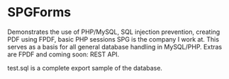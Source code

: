 # SPGForms
Demonstrates the use of PHP/MySQL, SQL injection prevention, creating PDF using FPDF, basic PHP sessions SPG is the company I work at. This serves as a basis for all general database handling in MySQL/PHP. Extras are FPDF and coming soon: REST API.

test.sql is a complete export sample of the database.

